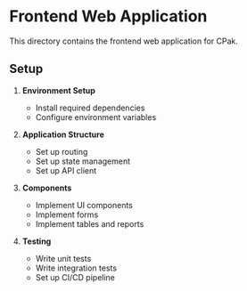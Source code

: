 # Frontend Web Application

This directory contains the frontend web application for CPak.

## Setup

1. **Environment Setup**
   - Install required dependencies
   - Configure environment variables

2. **Application Structure**
   - Set up routing
   - Set up state management
   - Set up API client

3. **Components**
   - Implement UI components
   - Implement forms
   - Implement tables and reports

4. **Testing**
   - Write unit tests
   - Write integration tests
   - Set up CI/CD pipeline